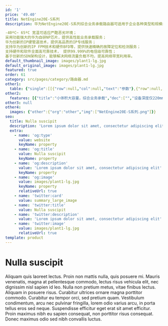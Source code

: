 ```yaml
---
id: '1'
price: '49.40'
title: NetEngine20E-S系列
description: 华为NetEngine20E-S系列综合业务承载路由器可适用于企业各种类型和规模的网络：

-40ºC~ 65ºC 宽温可适应严酷恶劣环境；
采用功能强大的华为自研NP芯片，提供高性能业务承载服务；
华为创新的IP硬管道技术，提供高品质的IP专线服务；
支持华为创新的IP FPM技术和硬件BFD等，提供快速精确的故障定位和检测服务；
支持硬件和软件全面高可靠技术， 提供99.999%的电信级可靠性；
基于创新的SDN架构设计，能够解决网络流量负载不均，提高网络带宽利用率。
default_thumbnail_image: images/plant1-lg.jpg
default_original_image: images/plant1-lg.jpg
featured: true
order: 61
category: src/pages/category/路由器.md
other1: 
  table: {"single":[[{"row":null,"col":null,"text":"参数"},{"row":null,"col":null,"text":"NetEngine20E-S2E"},{"row":null,"col":null,"text":"NetEngine20E-S2F"},{"row":null,"col":null,"text":"NetEngine20E-S4"},{"row":null,"col":null,"text":"NetEngine20E-S8"},{"row":null,"col":null,"text":"NetEngine20E-S16"},{"row":null,"col":null,"text":"NetEngine20E-S8A"},{"row":null,"col":null,"text":"NetEngine20E-S16A"}],[{"row":null,"col":null,"text":"交换容量"},{"row":null,"col":null,"text":"320 Gbps"},{"row":null,"col":null,"text":"640 Gbps"},{"row":null,"col":null,"text":"71.494 Tbps"},{"row":null,"col":null,"text":"71.494 Tbps"},{"row":null,"col":null,"text":"71.494 Tbps"},{"row":null,"col":null,"text":"115.4 Tbps"},{"row":null,"col":null,"text":"132.6 Tbps"}],[{"row":null,"col":null,"text":"转发性能"},{"row":null,"col":null,"text":"120 Mpps"},{"row":null,"col":null,"text":"240 Mpps"},{"row":null,"col":null,"text":"6,000 Mpps"},{"row":null,"col":null,"text":"12,000 Mpps"},{"row":null,"col":null,"text":"24,000 Mpps"},{"row":null,"col":null,"text":"12,000 Mpps"},{"row":null,"col":null,"text":"24,000 Mpps"}],[{"row":null,"col":null,"text":"槽位带宽"},{"row":null,"col":null,"text":"20 Gbps"},{"row":null,"col":null,"text":"40 Gbps"},{"row":null,"col":null,"text":"40 Gbps"},{"row":null,"col":null,"text":"40 Gbps"},{"row":null,"col":null,"text":"100 Gbps"},{"row":null,"col":null,"text":"200 Gbps"},{"row":null,"col":null,"text":"100 Gbps"}],[{"row":null,"col":null,"text":"容量密度(G/U)"},{"row":null,"col":null,"text":"40"},{"row":null,"col":null,"text":"80"},{"row":null,"col":null,"text":"40"},{"row":null,"col":null,"text":"80"},{"row":null,"col":null,"text":"60"},{"row":null,"col":null,"text":"167"},{"row":null,"col":null,"text":"125"}],[{"row":null,"col":null,"text":"固定端口"},{"row":null,"col":null,"text":"2*10GE(SFP+) + 24*GE(SFP)"},{"row":null,"col":null,"text":"4*10GE(SFP+) + 40*GE(SFP)"},{"row":null,"col":null,"text":"—"},{"row":null,"col":null,"text":"—"},{"row":null,"col":null,"text":"—"},{"row":null,"col":null,"text":"—"},{"row":null,"col":null,"text":"—"}],[{"row":null,"col":null,"text":"主控板槽位"},{"row":null,"col":null,"text":"整机集成"},{"row":null,"col":null,"text":"整机集成"},{"row":null,"col":null,"text":"2"},{"row":null,"col":null,"text":"2"},{"row":null,"col":null,"text":"2"},{"row":null,"col":null,"text":"2"},{"row":null,"col":null,"text":"2"}],[{"row":null,"col":null,"text":"网板槽位"},{"row":null,"col":null,"text":"/"},{"row":null,"col":null,"text":"/"},{"row":null,"col":null,"text":"1"},{"row":null,"col":null,"text":"2"},{"row":null,"col":null,"text":"2"},{"row":null,"col":null,"text":"2"},{"row":null,"col":null,"text":"2"}],[{"row":null,"col":null,"text":"交换架构"},{"row":null,"col":null,"text":"/"},{"row":null,"col":null,"text":"/"},{"row":null,"col":null,"text":"独立网板"},{"row":null,"col":null,"text":"独立网板，1+1备份"},{"row":null,"col":null,"text":"独立网板，1+1备份"},{"row":null,"col":null,"text":"独立网板，1+1备份"},{"row":null,"col":null,"text":"独立网板，1+1备份"}],[{"row":null,"col":null,"text":"子卡槽位"},{"row":null,"col":null,"text":"2"},{"row":null,"col":null,"text":"2"},{"row":null,"col":null,"text":"4"},{"row":null,"col":null,"text":"8"},{"row":null,"col":null,"text":"16"},{"row":null,"col":null,"text":"8"},{"row":null,"col":null,"text":"16"}],[{"row":null,"col":null,"text":"外形尺寸(宽深高)"},{"row":null,"col":null,"text":"442mm×220mm\n×89mm(2U)"},{"row":null,"col":null,"text":"442mm×220mm\n×89mm(2U)"},{"row":null,"col":null,"text":"442mm×220mm\n×132(DC 3U)\n442mm×220mm\n×175mm(AC 4U)"},{"row":null,"col":null,"text":"442mm×220mm\n×222(DC 5U)\n442mm×220mm\n×264(AC 6U)"},{"row":null,"col":null,"text":"442mm×220mm\n×353(8U)"},{"row":null,"col":null,"text":"442mm×220mm\n×222(DC 5U)\n442mm×220mm\n×264(AC 6U)"},{"row":null,"col":null,"text":"442mm×220mm\n×353(8U)"}],[{"row":null,"col":null,"text":"典型满配功耗"},{"row":null,"col":null,"text":"195 W(DC)\n219 W(AC)"},{"row":null,"col":null,"text":"309 W(DC)\n335 W(AC)"},{"row":null,"col":null,"text":"398 W(DC)\n456 W(AC)"},{"row":null,"col":null,"text":"645 W(DC)\n703 W(AC)"},{"row":null,"col":null,"text":"696 W(DC)\n740 W(AC)"},{"row":null,"col":null,"text":"645 W(DC)\n703 W(AC)"},{"row":null,"col":null,"text":"696 W(DC)\n740 W(AC)"}],[{"row":null,"col":null,"text":"满配重量"},{"row":null,"col":null,"text":"9.3 kg(DC)\n10.3 kg(AC)"},{"row":null,"col":null,"text":"9.4 kg(DC)\n10.4 kg(AC)"},{"row":null,"col":null,"text":"13.7 kg(DC)\n18.1 kg(AC)"},{"row":null,"col":null,"text":"22.3 kg(DC)\n27.0 kg(AC)"},{"row":null,"col":null,"text":"34.0 kg(DC)\n36.0 kg(AC)"},{"row":null,"col":null,"text":"22.3 kg(DC)\n27.0 kg(AC)"},{"row":null,"col":null,"text":"34.0 kg(DC)\n36.0 kg(AC)"}],[{"row":null,"col":null,"text":"接口类型"},{"row":null,"col":"7","text":"100GE, 50GE, 40GE, 25GE, 10GE, GE/FE, OC-3c/STM-1c POS, OC-12c/STM-4c POS, Channelized OC-3/STM-1 POS"}],[{"row":null,"col":null,"text":"工作温度"},{"row":null,"col":null,"text":"-5℃～65℃"},{"row":null,"col":null,"text":"-5℃～65℃"},{"row":null,"col":null,"text":"-40℃～65℃"},{"row":null,"col":null,"text":"-40℃～65℃"},{"row":null,"col":null,"text":"0℃～45℃"},{"row":null,"col":null,"text":"-40℃～65℃"},{"row":null,"col":null,"text":"0℃～45℃"}]]}
other2:
  features: [{"title":"小体积大容量，综合业务承载","dec":["","设备深度仅220mm，有效节省机房空间；支持2Mbps至100Gbps的丰富接口，为客户提供综合业务承载服务",""]},{"title":"多种创新技术，提升用户体验","dec":["","采用华为自研NP芯片、创新的IP硬管道和IP FPM等技术，为客户提供高质量和高可靠的网络，极大提升用户体验",""]},{"title":"SDN智能控制，网络极简高效","dec":["","基于SDN架构，实现业务快速开通，解决流量负载均衡问题，让网络更简单高效，帮助客户实现商业成功",""]}]
other3: null
other4:
  images: {"other":{"org":"other","img":["NetEngine20E-S系列.png"]}}
seo:
  title: Nulla suscipit
  description: 'Lorem ipsum dolor sit amet, consectetur adipiscing elit'
  extra:
    - name: 'og:type'
      value: website
      keyName: property
    - name: 'og:title'
      value: Nulla suscipit
      keyName: property
    - name: 'og:description'
      value: 'Lorem ipsum dolor sit amet, consectetur adipiscing elit'
      keyName: property
    - name: 'og:image'
      value: images/plant1-lg.jpg
      keyName: property
      relativeUrl: true
    - name: 'twitter:card'
      value: summary_large_image
    - name: 'twitter:title'
      value: Nulla suscipit
    - name: 'twitter:description'
      value: 'Lorem ipsum dolor sit amet, consectetur adipiscing elit'
    - name: 'twitter:image'
      value: images/plant1-lg.jpg
      relativeUrl: true
template: product
---
```


# Nulla suscipit

Aliquam quis laoreet lectus. Proin non mattis nulla, quis posuere mi. Mauris venenatis, magna at pellentesque commodo, lectus risus vehicula elit, nec dignissim nisl sapien id leo. Nulla non pretium metus, vitae finibus lectus. Aliquam in posuere risus. Curabitur ultrices ornare magna porttitor commodo. Curabitur eu tempor orci, sed pretium quam. Vestibulum condimentum, arcu nec pulvinar fringilla, lorem odio varius arcu, in porta tellus eros sed neque. Suspendisse efficitur eget erat sit amet efficitur. Proin maximus nibh eu sapien consequat, non porttitor risus consequat. Donec maximus odio sed nibh convallis luctus.